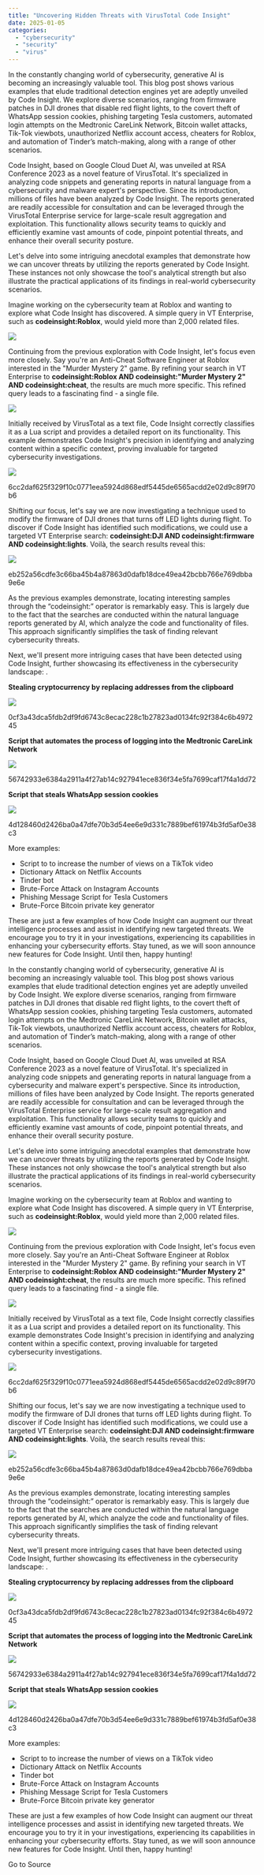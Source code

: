 ```yaml
---
title: "Uncovering Hidden Threats with VirusTotal Code Insight"
date: 2025-01-05
categories: 
  - "cybersecurity"
  - "security"
  - "virus"
---
```


In the constantly changing world of cybersecurity, generative AI is becoming an increasingly valuable tool. This blog post shows various examples that elude traditional detection engines yet are adeptly unveiled by Code Insight. We explore diverse scenarios, ranging from firmware patches in DJI drones that disable red flight lights, to the covert theft of WhatsApp session cookies, phishing targeting Tesla customers, automated login attempts on the Medtronic CareLink Network, Bitcoin wallet attacks, Tik-Tok viewbots, unauthorized Netflix account access, cheaters for Roblox, and automation of Tinder’s match-making, along with a range of other scenarios.

Code Insight, based on Google Cloud Duet AI, was unveiled at RSA Conference 2023 as a novel feature of VirusTotal. It's specialized in analyzing code snippets and generating reports in natural language from a cybersecurity and malware expert's perspective. Since its introduction, millions of files have been analyzed by Code Insight. The reports generated are readily accessible for consultation and can be leveraged through the VirusTotal Enterprise service for large-scale result aggregation and exploitation. This functionality allows security teams to quickly and efficiently examine vast amounts of code, pinpoint potential threats, and enhance their overall security posture.

Let's delve into some intriguing anecdotal examples that demonstrate how we can uncover threats by utilizing the reports generated by Code Insight. These instances not only showcase the tool's analytical strength but also illustrate the practical applications of its findings in real-world cybersecurity scenarios.

Imagine working on the cybersecurity team at Roblox and wanting to explore what Code Insight has discovered. A simple query in VT Enterprise, such as **codeinsight:Roblox**, would yield more than 2,000 related files.

![](https://blogger.googleusercontent.com/img/b/R29vZ2xl/AVvXsEjLLYx3bUmpxVcKR8ldbgac1PYgQVX6ZiJo-zmug82YZ0vpq9F-T1AntECCWYGRInLS-pN6nXqPayIq1AdPeLe-jpOyEenrYOge7DmUxcB_cPUD9nBiADP06XywBjgXqvHKQrJ-uWH0Ya4ZkXx3_Xizm_fY1AnPYMpzJdVfErbVbY2jxCSsaMRbTF3izB4/s1600/codeinsightRoblox.png)

  

Continuing from the previous exploration with Code Insight, let's focus even more closely. Say you're an Anti-Cheat Software Engineer at Roblox interested in the "Murder Mystery 2" game. By refining your search in VT Enterprise to **codeinsight:Roblox AND codeinsight:"Murder Mystery 2" AND codeinsight:cheat**, the results are much more specific. This refined query leads to a fascinating find - a single file.

![](https://blogger.googleusercontent.com/img/b/R29vZ2xl/AVvXsEiJOl4JnZWzL9Nq8rMxmZyVWkMX24Nw4qD-CS_Mex1wUCsvMIlH87C6rD7Nww7Z-M533CuEFAwud2OOcdanaK76qxtNw-jG2OCIOgs2aPPHOF924edkoS3qQOk3xYlS0MGEYlDb12CDI0QbAYY682tyu6v9HD3sb2bgH27ZD6rekaZPDISbYql4Gs0jXUc/s1600/cheatmisteryRoblox.png)

  

Initially received by VirusTotal as a text file, Code Insight correctly classifies it as a Lua script and provides a detailed report on its functionality. This example demonstrates Code Insight's precision in identifying and analyzing content within a specific context, proving invaluable for targeted cybersecurity investigations.

![](https://blogger.googleusercontent.com/img/b/R29vZ2xl/AVvXsEik0wnpw7EF_DEUPu7W_jLX6uvgg0S4UDhUloD6WZVOkgg81wpHQZyhlsTMHwFZ-Zk5z_E-bIYky_GVM4D8RH1ySYuzp0z0V64DEosXkP4WA0p9dKz95vnTahQbyDbyoFmAu2yAV44YYDfqZO8Gy3YMRFNHNBBV7qUY_qeMR-9RuMPx4D2c7ssTgUO4gkE/s1600/luacheaterRoblox.png)

6cc2daf625f329f10c0771eea5924d868edf5445de6565acdd2e02d9c89f70b6

Shifting our focus, let's say we are now investigating a technique used to modify the firmware of DJI drones that turns off LED lights during flight. To discover if Code Insight has identified such modifications, we could use a targeted VT Enterprise search: **codeinsight:DJI AND codeinsight:firmware AND codeinsight:lights**. Voilà, the search results reveal this:

![](https://blogger.googleusercontent.com/img/b/R29vZ2xl/AVvXsEjdm1bIaVEsrm3YCrkWqXpiDQ0rRRStAQ6m2puBgBZq3pInQ2o_x3jeQ7eKnJYXJT96qe_dyWyfVvFJVv41plIChMPZ8daAArCpBioooFzGNK9vZjl8ujm1_y2owb7jXq6NrAQePrPmouWehB4HE5XZfMnuTbeOmiCW292ILQ9Mz5VblJ6NyigJKMKjYV0/s1600/DJI.png)

eb252a56cdfe3c66ba45b4a87863d0dafb18dce49ea42bcbb766e769dbba9e6e

As the previous examples demonstrate, locating interesting samples through the “codeinsight:” operator is remarkably easy. This is largely due to the fact that the searches are conducted within the natural language reports generated by AI, which analyze the code and functionality of files. This approach significantly simplifies the task of finding relevant cybersecurity threats.

Next, we'll present more intriguing cases that have been detected using Code Insight, further showcasing its effectiveness in the cybersecurity landscape: .

**Stealing cryptocurrency by replacing addresses from the clipboard**

![](https://blogger.googleusercontent.com/img/b/R29vZ2xl/AVvXsEhT6KAU7phEgWsJslfl9u8zYL5LABHqA7tuWnyzbk4oRN4EDKfTHYZK8ZR3tnJQ4y6YS-l5lLFFIm64rPY02gKS-KLFYN7-MZhwsdr7GbUcCsVhEkCAwyk6nTUJcu77rEtKrMOztNaGHXcsFaS0fyE0DJDLdg1Yjb_2SUM8i3BujC3vBCgD6z7-HhkG1tM/s1600/cripto.png)

0cf3a43dca5fdb2df9fd6743c8ecac228c1b27823ad0134fc92f384c6b497245

**Script that automates the process of logging into the Medtronic CareLink Network**

![](https://blogger.googleusercontent.com/img/b/R29vZ2xl/AVvXsEhV9HHKEjp8p6mx6aH6vQD_0d2T0gzPZ9wJZQpefr7bUfh0KEa3bFmpK4jizxDX_Z-sBYMZjme40123LyJAITv5SGtGf8uZL1hOjT5OTiBBunR5f-b_My7ZJ7t0Ej-UFio9knSmPJJNCt0Ycb6OSOAuwOMCPlkNHMhqeRgRKABkBkJznCLFB-hXHpe72NI/s1600/medtronic.png)

56742933e6384a2911a4f27ab14c927941ece836f34e5fa7699caf17f4a1dd72

**Script that steals WhatsApp session cookies**

![](https://blogger.googleusercontent.com/img/b/R29vZ2xl/AVvXsEifEXDdJxJU27jnEmlsddtw0nrtirJqHl0qcTuZAPuPBeIh8WUQmjNcYuWeX6N77mntId1irEtjLO5-ykYdXPnUytdpcbNisuB4QFSsT4JVcjAV0cb23p8N56hvgZ0R83s8wb1HFejtU8IUl5aWFxL23sP8M9pIiYoZuBTdXY7JbE1FYzq0wg-tPF-ZyJw/s1600/whatsapp.png)

4d128460d2426ba0a47dfe70b3d54ee6e9d331c7889bef61974b3fd5af0e38c3

More examples:

- Script to to increase the number of views on a TikTok video
- Dictionary Attack on Netflix Accounts
- Tinder bot
- Brute-Force Attack on Instagram Accounts
- Phishing Message Script for Tesla Customers
- Brute-Force Bitcoin private key generator

These are just a few examples of how Code Insight can augment our threat intelligence processes and assist in identifying new targeted threats. We encourage you to try it in your investigations, experiencing its capabilities in enhancing your cybersecurity efforts. Stay tuned, as we will soon announce new features for Code Insight. Until then, happy hunting!

In the constantly changing world of cybersecurity, generative AI is becoming an increasingly valuable tool. This blog post shows various examples that elude traditional detection engines yet are adeptly unveiled by Code Insight. We explore diverse scenarios, ranging from firmware patches in DJI drones that disable red flight lights, to the covert theft of WhatsApp session cookies, phishing targeting Tesla customers, automated login attempts on the Medtronic CareLink Network, Bitcoin wallet attacks, Tik-Tok viewbots, unauthorized Netflix account access, cheaters for Roblox, and automation of Tinder’s match-making, along with a range of other scenarios.

Code Insight, based on Google Cloud Duet AI, was unveiled at RSA Conference 2023 as a novel feature of VirusTotal. It's specialized in analyzing code snippets and generating reports in natural language from a cybersecurity and malware expert's perspective. Since its introduction, millions of files have been analyzed by Code Insight. The reports generated are readily accessible for consultation and can be leveraged through the VirusTotal Enterprise service for large-scale result aggregation and exploitation. This functionality allows security teams to quickly and efficiently examine vast amounts of code, pinpoint potential threats, and enhance their overall security posture.

Let's delve into some intriguing anecdotal examples that demonstrate how we can uncover threats by utilizing the reports generated by Code Insight. These instances not only showcase the tool's analytical strength but also illustrate the practical applications of its findings in real-world cybersecurity scenarios.

Imagine working on the cybersecurity team at Roblox and wanting to explore what Code Insight has discovered. A simple query in VT Enterprise, such as **codeinsight:Roblox**, would yield more than 2,000 related files.

![](https://blogger.googleusercontent.com/img/b/R29vZ2xl/AVvXsEjLLYx3bUmpxVcKR8ldbgac1PYgQVX6ZiJo-zmug82YZ0vpq9F-T1AntECCWYGRInLS-pN6nXqPayIq1AdPeLe-jpOyEenrYOge7DmUxcB_cPUD9nBiADP06XywBjgXqvHKQrJ-uWH0Ya4ZkXx3_Xizm_fY1AnPYMpzJdVfErbVbY2jxCSsaMRbTF3izB4/s1600/codeinsightRoblox.png)

  

Continuing from the previous exploration with Code Insight, let's focus even more closely. Say you're an Anti-Cheat Software Engineer at Roblox interested in the "Murder Mystery 2" game. By refining your search in VT Enterprise to **codeinsight:Roblox AND codeinsight:"Murder Mystery 2" AND codeinsight:cheat**, the results are much more specific. This refined query leads to a fascinating find - a single file.

![](https://blogger.googleusercontent.com/img/b/R29vZ2xl/AVvXsEiJOl4JnZWzL9Nq8rMxmZyVWkMX24Nw4qD-CS_Mex1wUCsvMIlH87C6rD7Nww7Z-M533CuEFAwud2OOcdanaK76qxtNw-jG2OCIOgs2aPPHOF924edkoS3qQOk3xYlS0MGEYlDb12CDI0QbAYY682tyu6v9HD3sb2bgH27ZD6rekaZPDISbYql4Gs0jXUc/s1600/cheatmisteryRoblox.png)

  

Initially received by VirusTotal as a text file, Code Insight correctly classifies it as a Lua script and provides a detailed report on its functionality. This example demonstrates Code Insight's precision in identifying and analyzing content within a specific context, proving invaluable for targeted cybersecurity investigations.

![](https://blogger.googleusercontent.com/img/b/R29vZ2xl/AVvXsEik0wnpw7EF_DEUPu7W_jLX6uvgg0S4UDhUloD6WZVOkgg81wpHQZyhlsTMHwFZ-Zk5z_E-bIYky_GVM4D8RH1ySYuzp0z0V64DEosXkP4WA0p9dKz95vnTahQbyDbyoFmAu2yAV44YYDfqZO8Gy3YMRFNHNBBV7qUY_qeMR-9RuMPx4D2c7ssTgUO4gkE/s1600/luacheaterRoblox.png)

6cc2daf625f329f10c0771eea5924d868edf5445de6565acdd2e02d9c89f70b6

Shifting our focus, let's say we are now investigating a technique used to modify the firmware of DJI drones that turns off LED lights during flight. To discover if Code Insight has identified such modifications, we could use a targeted VT Enterprise search: **codeinsight:DJI AND codeinsight:firmware AND codeinsight:lights**. Voilà, the search results reveal this:

![](https://blogger.googleusercontent.com/img/b/R29vZ2xl/AVvXsEjdm1bIaVEsrm3YCrkWqXpiDQ0rRRStAQ6m2puBgBZq3pInQ2o_x3jeQ7eKnJYXJT96qe_dyWyfVvFJVv41plIChMPZ8daAArCpBioooFzGNK9vZjl8ujm1_y2owb7jXq6NrAQePrPmouWehB4HE5XZfMnuTbeOmiCW292ILQ9Mz5VblJ6NyigJKMKjYV0/s1600/DJI.png)

eb252a56cdfe3c66ba45b4a87863d0dafb18dce49ea42bcbb766e769dbba9e6e

As the previous examples demonstrate, locating interesting samples through the “codeinsight:” operator is remarkably easy. This is largely due to the fact that the searches are conducted within the natural language reports generated by AI, which analyze the code and functionality of files. This approach significantly simplifies the task of finding relevant cybersecurity threats.

Next, we'll present more intriguing cases that have been detected using Code Insight, further showcasing its effectiveness in the cybersecurity landscape: .

**Stealing cryptocurrency by replacing addresses from the clipboard**

![](https://blogger.googleusercontent.com/img/b/R29vZ2xl/AVvXsEhT6KAU7phEgWsJslfl9u8zYL5LABHqA7tuWnyzbk4oRN4EDKfTHYZK8ZR3tnJQ4y6YS-l5lLFFIm64rPY02gKS-KLFYN7-MZhwsdr7GbUcCsVhEkCAwyk6nTUJcu77rEtKrMOztNaGHXcsFaS0fyE0DJDLdg1Yjb_2SUM8i3BujC3vBCgD6z7-HhkG1tM/s1600/cripto.png)

0cf3a43dca5fdb2df9fd6743c8ecac228c1b27823ad0134fc92f384c6b497245

**Script that automates the process of logging into the Medtronic CareLink Network**

![](https://blogger.googleusercontent.com/img/b/R29vZ2xl/AVvXsEhV9HHKEjp8p6mx6aH6vQD_0d2T0gzPZ9wJZQpefr7bUfh0KEa3bFmpK4jizxDX_Z-sBYMZjme40123LyJAITv5SGtGf8uZL1hOjT5OTiBBunR5f-b_My7ZJ7t0Ej-UFio9knSmPJJNCt0Ycb6OSOAuwOMCPlkNHMhqeRgRKABkBkJznCLFB-hXHpe72NI/s1600/medtronic.png)

56742933e6384a2911a4f27ab14c927941ece836f34e5fa7699caf17f4a1dd72

**Script that steals WhatsApp session cookies**

![](https://blogger.googleusercontent.com/img/b/R29vZ2xl/AVvXsEifEXDdJxJU27jnEmlsddtw0nrtirJqHl0qcTuZAPuPBeIh8WUQmjNcYuWeX6N77mntId1irEtjLO5-ykYdXPnUytdpcbNisuB4QFSsT4JVcjAV0cb23p8N56hvgZ0R83s8wb1HFejtU8IUl5aWFxL23sP8M9pIiYoZuBTdXY7JbE1FYzq0wg-tPF-ZyJw/s1600/whatsapp.png)

4d128460d2426ba0a47dfe70b3d54ee6e9d331c7889bef61974b3fd5af0e38c3

More examples:

- Script to to increase the number of views on a TikTok video
- Dictionary Attack on Netflix Accounts
- Tinder bot
- Brute-Force Attack on Instagram Accounts
- Phishing Message Script for Tesla Customers
- Brute-Force Bitcoin private key generator

These are just a few examples of how Code Insight can augment our threat intelligence processes and assist in identifying new targeted threats. We encourage you to try it in your investigations, experiencing its capabilities in enhancing your cybersecurity efforts. Stay tuned, as we will soon announce new features for Code Insight. Until then, happy hunting!

Go to Source

